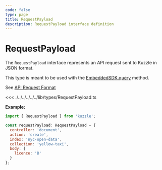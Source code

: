 ```yaml
---
code: false
type: page
title: RequestPayload
description: RequestPayload interface definition
---
```


# RequestPayload

The `RequestPayload` interface represents an API request sent to Kuzzle in JSON format.

This type is meant to be used with the [EmbeddedSDK.query](/core/2/framework/embedded-sdk/query) method.

See [API Request Format](/core/2/guides/main-concepts/1-api#other-protocols)

<<< ./../../../../../lib/types/RequestPayload.ts

**Example:**

```js
import { RequestPayload } from 'kuzzle';

const requestPayload: RequestPayload = {
  controller: 'document',
  action: 'create',
  index: 'nyc-open-data',
  collection: 'yellow-taxi',
  body: {
    licence: 'B'
  }
};
```